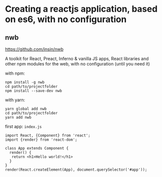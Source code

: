 # Creating a reactjs application, based on es6, with no configuration

## nwb

https://github.com/insin/nwb

A toolkit for React, Preact, Inferno & vanilla JS apps, React libraries and other npm modules for the web, with no configuration (until you need it)

with npm:

    npm install -g nwb
    cd path/to/projectfolder
    npm install --save-dev nwb

with yarn:

    yarn global add nwb
    cd path/to/projectfolder
    yarn add nwb

first app:
`index.js`

    import React, {Component} from 'react';
    import {render} from 'react-dom';

    class App extends Component {
      render() {
       return <h1>Hello world!</h1>
      }
    }
    render(React.createElement(App), document.querySelector('#app'));
